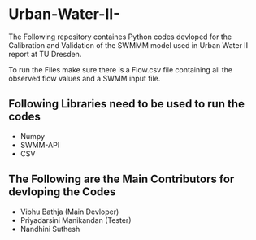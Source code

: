 # Urban-Water-II-

The Following repository containes Python codes devloped for the Calibration and Validation of the SWMMM model used in Urban Water II report at TU Dresden. 

To run the Files make sure there is a Flow.csv file containing all the observed flow values and a SWMM input file. 

## Following Libraries need to be used to run the codes
- Numpy
- SWMM-API
- CSV

## The Following are the Main Contributors for devloping the Codes

- Vibhu Bathja (Main Devloper)
- Priyadarsini Manikandan (Tester)
- Nandhini Suthesh 
